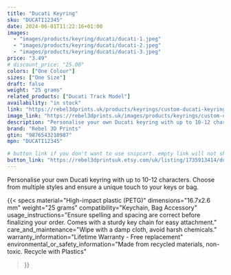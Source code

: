 ```yaml
---
title: "Ducati Keyring"
sku: "DUCATI12345"
date: 2024-06-01T11:22:16+01:00
images:
  - "images/products/keyring/ducati/ducati-1.jpeg"
  - "images/products/keyring/ducati/ducati-2.jpeg"
  - "images/products/keyring/ducati/ducati-3.jpeg"
price: "3.49"
# discount_price: "25.00"
colors: ["One Colour"]
sizes: ["One Size"]
draft: false
weight: "25 grams"
related_products: ["Ducati Track Model"]
availability: "in stock"
link: "https://rebel3dprints.uk/products/keyrings/custom-ducati-keyring"
image_link: "https://rebel3dprints.uk/images/products/keyrings/custom-ducati-keyring.jpeg"
description: "Personalise your own Ducati keyring with up to 10-12 characters. Choose from multiple styles and ensure a unique touch to your keys or bag."
brand: "Rebel 3D Prints"
gtin: "9876543210987"
mpn: "DUCATI12345"

# button link if you don't want to use snipcart. empty link will not show button
button_link: "https://rebel3dprintsuk.etsy.com/uk/listing/1735913414/ducati-keyring-stylish-motorcycle"
---
```


Personalise your own Ducati keyring with up to 10-12 characters. Choose from multiple styles and ensure a unique touch to your keys or bag.

{{< specs
    material="High-impact plastic (PETG)"
    dimensions="16.7x2.6 mm"
    weight="25 grams"
    compatibility="Keychain, Bag Accessory"
    usage_instructions="Ensure spelling and spacing are correct before finalizing your order. Comes with a sturdy key chain for easy attachment."
    care_and_maintenance="Wipe with a damp cloth, avoid harsh chemicals."
    warranty_information="Lifetime Warranty - Free replacement"
    environmental_or_safety_information="Made from recycled materials, non-toxic. Recycle with Plastics"
>}}

